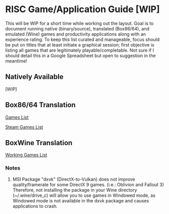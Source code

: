 # RISC Game/Application Guide [WIP]

This will be WIP for a short time while working out the layout. Goal is to document running native (binary/source), translated (Box86/64), and emulated (Wine) games and productivity applications along with an experience rating. To keep this list curated and manageable, focus should be put on titles that at least initiate a graphical session; first objective is listing all games that are legitimately playable/completable. Not sure if I should detail this in a Google Spreadsheet but open to suggestion in the meantime!

## Natively Available

[WIP]

## Box86/64 Translation

[Games List](Box86)

[Steam Games List](Box86Steam)

## BoxWine Translation

[Working Games List](BoxWine)

### Notes

1. MSI Package "dxvk" (DirectX-to-Vulkan) does not improve quality/framerate for some DirectX 9 games. (i.e.: Oblivion and Fallout 3) Therefore, not installing the package in your Wine directory (~/.wine/drive_c) will allow you to use games in Windowed mode, as Windowed mode is not available in the dxvk package and causes applications to crash.
